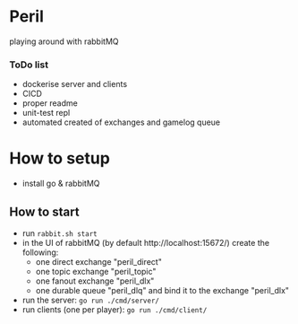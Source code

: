 # Peril
playing around with rabbitMQ


### ToDo list
- dockerise server and clients
- CICD
- proper readme
- unit-test repl
- automated created of exchanges and gamelog queue

# How to setup
- install go & rabbitMQ

## How to start
- run `rabbit.sh start`
- in the UI of rabbitMQ (by default http://localhost:15672/) create the following:
  - one direct exchange "peril_direct"
  - one topic exchange "peril_topic"
  - one fanout exchange "peril_dlx"
  - one durable queue "peril_dlq" and bind it to the exchange "peril_dlx"
- run the server: `go run ./cmd/server/`
- run clients (one per player): `go run ./cmd/client/`